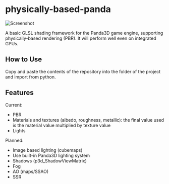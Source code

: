 # physically-based-panda
![Screenshot](https://raw.githubusercontent.com/typewriter1/physically-based-panda/master/car.jpg)

A basic GLSL shading framework for the Panda3D game engine, supporting physically-based rendering (PBR). It will perform well even on integrated GPUs.

## How to Use

Copy and paste the contents of the repository into the folder of the project and import from python.

## Features

Current:
- PBR
- Materials and textures (albedo, roughness, metallic): the final value used is the material value multiplied by texture value
- Lights

Planned:
- Image based lighting (cubemaps)
- Use built-in Panda3D lighting system
- Shadows (p3d_ShadowViewMatrix)
- Fog
- AO (maps/SSAO)
- SSR


